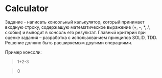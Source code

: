 Calculator
==========

Задание - написать консольный калькулятор, который принимает входную строку,
содержащую математическое выражение (+, -, *, /, скобки) и выводит в консоль его результат.
Главный критерий при оценке задания – разработка с использованием принципов SOLID, TDD.
Решение должно быть расширяемым другими операциями.

Пример консоли:

> 1+2-3

> 0
